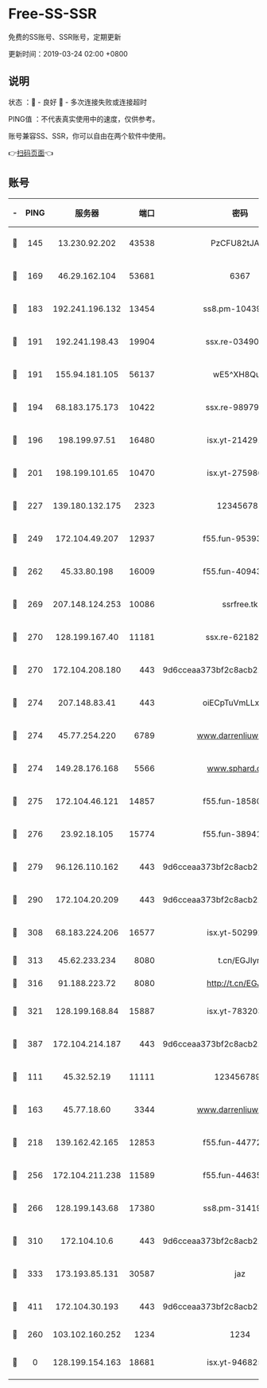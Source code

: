 # Free-SS-SSR

免费的SS账号、SSR账号，定期更新

更新时间：2019-03-24 02:00 +0800

## 说明

状态     ：🙂 - 良好 🙁 - 多次连接失败或连接超时

PING值   ：不代表真实使用中的速度，仅供参考。

账号兼容SS、SSR，你可以自由在两个软件中使用。

👉[扫码页面](https://liesauer.github.io/Free-SS-SSR/)👈

## 账号

|-|PING|服务器|端口|密码|加密方式|区域|
|:----:|:----:|:-----:|-----:|:----:|:----:|:----:|
|🙂|145|13.230.92.202|43538|PzCFU82tJAdZ|aes-256-cfb|JP|
|🙂|169|46.29.162.104|53681|6367|aes-128-ctr|RU|
|🙂|183|192.241.196.132|13454|ss8.pm-10439574|aes-256-cfb|US|
|🙂|191|192.241.198.43|19904|ssx.re-03490817|aes-256-cfb|US|
|🙂|191|155.94.181.105|56137|wE5^XH8Quw|aes-256-cfb|US|
|🙂|194|68.183.175.173|10422|ssx.re-98979654|aes-256-cfb|US|
|🙂|196|198.199.97.51|16480|isx.yt-21429161|aes-256-cfb|US|
|🙂|201|198.199.101.65|10470|isx.yt-27598689|aes-256-cfb|US|
|🙂|227|139.180.132.175|2323|123456789|aes-256-cfb|SG|
|🙂|249|172.104.49.207|12937|f55.fun-95393089|aes-256-cfb|SG|
|🙂|262|45.33.80.198|16009|f55.fun-40943567|aes-256-cfb|US|
|🙂|269|207.148.124.253|10086|ssrfree.tk|aes-256-cfb|SG|
|🙂|270|128.199.167.40|11181|ssx.re-62182209|aes-256-cfb|SG|
|🙂|270|172.104.208.180|443|9d6cceaa373bf2c8acb22e60b6a58be6|aes-256-cfb|US|
|🙂|274|207.148.83.41|443|oiECpTuVmLLxk4Ts|aes-256-cfb|AU|
|🙂|274|45.77.254.220|6789|www.darrenliuwei.com|aes-256-cfb|SG|
|🙂|274|149.28.176.168|5566|www.sphard.com|aes-256-cfb|AU|
|🙂|275|172.104.46.121|14857|f55.fun-18580153|aes-256-cfb|SG|
|🙂|276|23.92.18.105|15774|f55.fun-38941724|aes-256-cfb|US|
|🙂|279|96.126.110.162|443|9d6cceaa373bf2c8acb22e60b6a58be6|aes-256-cfb|US|
|🙂|290|172.104.20.209|443|9d6cceaa373bf2c8acb22e60b6a58be6|aes-256-cfb|US|
|🙂|308|68.183.224.206|16577|isx.yt-50299273|aes-256-cfb|SG|
|🙂|313|45.62.233.234|8080|t.cn/EGJIyrl|rc4-md5|CA|
|🙂|316|91.188.223.72|8080|http://t.cn/EGJIyrl|rc4-md5|RU|
|🙂|321|128.199.168.84|15887|isx.yt-78320366|aes-256-cfb|SG|
|🙂|387|172.104.214.187|443|9d6cceaa373bf2c8acb22e60b6a58be6|aes-256-cfb|US|
|🙂|111|45.32.52.19|11111|1234567890|aes-256-cfb|JP|
|🙂|163|45.77.18.60|3344|www.darrenliuwei.com|aes-256-cfb|JP|
|🙂|218|139.162.42.165|12853|f55.fun-44772761|aes-256-cfb|SG|
|🙂|256|172.104.211.238|11589|f55.fun-44635800|aes-256-cfb|US|
|🙂|266|128.199.143.68|17380|ss8.pm-31419663|aes-256-cfb|SG|
|🙂|310|172.104.10.6|443|9d6cceaa373bf2c8acb22e60b6a58be6|aes-256-cfb|US|
|🙂|333|173.193.85.131|30587|jaz|aes-256-cfb|US|
|🙂|411|172.104.30.193|443|9d6cceaa373bf2c8acb22e60b6a58be6|aes-256-cfb|US|
|🙁|260|103.102.160.252|1234|1234|rc4-md5|JP|
|🙁|0|128.199.154.163|18681|isx.yt-94682551|aes-256-cfb|SG|
